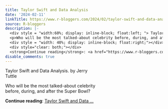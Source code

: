 ```yaml
---
title: Taylor Swift and Data Analysis
date: '2024-02-11'
linkTitle: https://www.r-bloggers.com/2024/02/taylor-swift-and-data-analysis/
source: R-bloggers
description: |-
  <div style = "width:60%; display: inline-block; float:left; "> Taylor Swift and Data Analysis. by Jerry Tuttle </p>
  <p>Who will be the most talked-about celebrity before, during, and after the Super Bowl? </p></div>
  <div style = "width: 40%; display: inline-block; float:right;"></div>
  <div style="clear: both;"></div>
  <strong>Continue reading</strong>: <a href="https://www.r-bloggers.com/2024/02/taylor-swift-and-data-analysis/">Taylor Swift and Data ...
disable_comments: true
---
```

<div style = "width:60%; display: inline-block; float:left; "> Taylor Swift and Data Analysis. by Jerry Tuttle </p>
<p>Who will be the most talked-about celebrity before, during, and after the Super Bowl? </p></div>
<div style = "width: 40%; display: inline-block; float:right;"></div>
<div style="clear: both;"></div>
<strong>Continue reading</strong>: <a href="https://www.r-bloggers.com/2024/02/taylor-swift-and-data-analysis/">Taylor Swift and Data ...